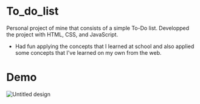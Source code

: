 # To_do_list
Personal project of mine that consists of a simple To-Do list.
Developped the project with HTML, CSS, and JavaScript.

- Had fun applying the concepts that I learned at school and also applied some concepts that I've learned on my own from the web. 

# Demo





![Untitled design](https://github.com/samir3112/To_do_list/assets/131091810/11a5c2a4-0bc2-471d-a8ff-23a6353b5fa5)
